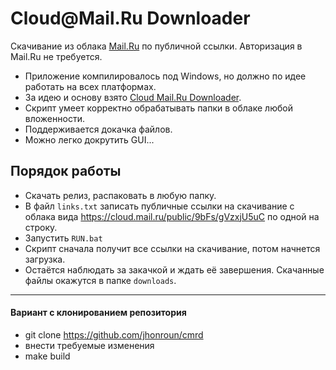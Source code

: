 # Cloud&#64;Mail.Ru Downloader

Cкачивание из облака [Mail.Ru](http://cloud.mail.ru/) по публичной ссылки. Авторизация в Mail.Ru не требуется.

- Приложение компилировалось под Windows, но должно по идее работать на всех платформах.
- За идею и основу взято [Cloud Mail.Ru Downloader](https://github.com/Geograph-us/Cloud-Mail.Ru-Downloader/).
- Скрипт умеет корректно обрабатывать папки в облаке любой вложенности.
- Поддерживается докачка файлов.
- Можно легко докрутить GUI...

## Порядок работы

- Скачать релиз, распаковать в любую папку. 
- В файл `links.txt` записать публичные ссылки на скачивание с облака вида https://cloud.mail.ru/public/9bFs/gVzxjU5uC по одной на строку.
- Запустить `RUN.bat`
- Скрипт сначала получит все ссылки на скачивание, потом начнется загрузка.
- Остаётся наблюдать за закачкой и ждать её завершения. Скачанные файлы окажутся в папке `downloads`.

***
#### Вариант с клонированием репозитория

 - git clone https://github.com/jhonroun/cmrd
 - внести требуемые изменения
 - make build